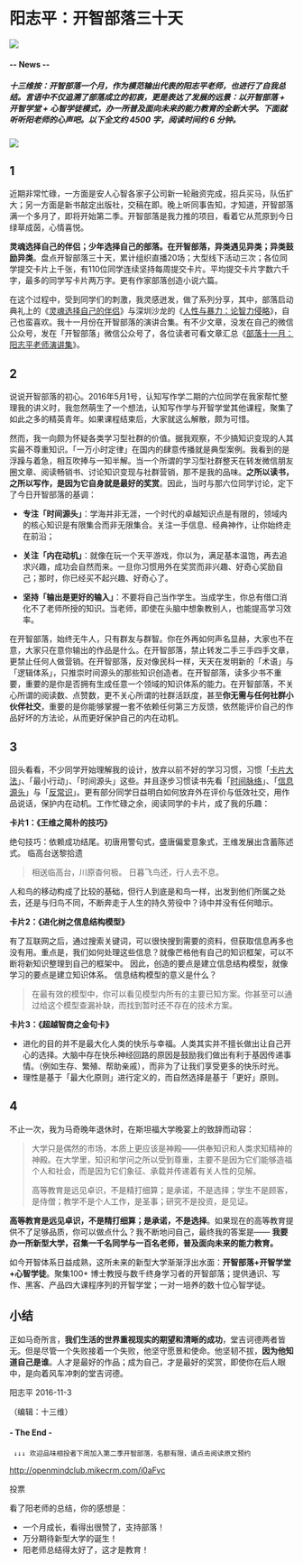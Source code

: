 # 阳志平：开智部落三十天
![](https://mmbiz.qlogo.cn/mmbiz_png/P7zzkBGoztFUtGQKAqGmGGw4yZB9iaYAuy849uQD1xqLmh0TZtriauaibym6NLyoVPt2B4TKIb7eoDUmpqvVhuupg/0?wx_fmt=png)

#### -- News --

##### **十三维按**：开智部落一个月，作为模范输出代表的阳志平老师，也进行了自我总结。言语中不仅追溯了部落成立的初衷，更是表达了发展的远景：以开智部落 + 开智学堂 + 心智学徒模式，办一所普及面向未来的能力教育的全新大学。下面就听听阳老师的心声吧。**以下全文约 4500 字，阅读时间约 6 分钟。**
![](https://mmbiz.qlogo.cn/mmbiz_jpg/P7zzkBGoztHXlVY8HhV46SSn7nhia80gicarw2s4uxICAPFUwqmasHsUqiafSYicibbx9j3jGR3yncKLvLras2NmjoA/0?wx_fmt=jpeg)

## 1

近期非常忙碌，一方面是安人心智各家子公司新一轮融资完成，招兵买马，队伍扩大；另一方面是新书敲定出版社，交稿在即。晚上听同事告知，才知道，开智部落满一个多月了，即将开始第二季。开智部落是我力推的项目，看着它从荒原到今日绿草成茵，心情喜悦。

**灵魂选择自己的伴侣；少年选择自己的部落。在开智部落，异类遇见异类；异类鼓励异类**。盘点开智部落三十天，累计组织直播20场；大型线下活动三次；各位同学提交卡片上千张，有110位同学连续坚持每周提交卡片。平均提交卡片字数六千字，最多的同学写卡片两万字。更有作家部落创造小说六篇。

在这个过程中，受到同学们的刺激，我灵感迸发，做了系列分享，其中，部落启动典礼上的《[灵魂选择自己的伴侣](http://mp.weixin.qq.com/s?__biz=MzI1NjQ5NzM2Ng==&mid=2247483675&idx=1&sn=1ca5e6f424fe1c6666f499acb1227841&chksm=ea2482a2dd530bb4c341b9902a09eac2f17ae17d94b3e29df499d0343bff7c65dfeaef042d0e#rd)》与深圳沙龙的《[人性与暴力：论智力侵略](http://mp.weixin.qq.com/s?__biz=MzI1NjQ5NzM2Ng==&mid=2247483738&idx=1&sn=53a8dfb166b26675370456a6eaced9e2&chksm=ea2482e3dd530bf5ed86ca5fc704079f55de67ce1682e47597bab31b98eb7706af71efab3f6c#rd)》，自己也蛮喜欢。我十一月份在开智部落的演讲合集。有不少文章，没发在自己的微信公众号，发在「开智部落」微信公众号了，各位读者可看文章汇总《[部落十一月：阳志平老师演讲集](http://mp.weixin.qq.com/s?__biz=MzI1NjQ5NzM2Ng==&mid=2247483913&idx=1&sn=99121fadf2f7dff083da5bbc4a8f749c&chksm=ea2481b0dd5308a65c2dc3185e8004f4986eb1813825d47d137f01b2cc712e93b2222472e57a&scene=0#rd)》。


## 2

说说开智部落的初心。2016年5月1号，认知写作学二期的六位同学在我家帮忙整理我的讲义时，我忽然萌生了一个想法，认知写作学与开智学堂其他课程，聚集了如此之多的精英青年。如果课程结束后，大家就这么解散，颇为可惜。

然而，我一向颇为怀疑各类学习型社群的价值。据我观察，不少搞知识变现的人其实最不尊重知识。「一万小时定律」在国内的肆意传播就是典型案例。我看到的是浮躁与着急，相互吹捧与一知半解。当一个所谓的学习型社群整天在转发微信朋友圈文章、阅读畅销书、讨论知识变现与社群营销，那不是我的品味。**之所以读书，之所以写作，是因为它自身就是最好的奖赏**。因此，当时与那六位同学讨论，定下了今日开智部落的基调：

* **专注「时间源头」**：学海并非无涯，一个时代的卓越知识点是有限的，领域内的核心知识是有限集合而非无限集合。关注一手信息、经典神作，让你始终走在前沿；

* **关注「内在动机」**：就像在玩一个天平游戏，你以为，满足基本温饱，再去追求兴趣，成功会自然而来。一旦你习惯用外在奖赏而非兴趣、好奇心奖励自己；那时，你已经买不起兴趣、好奇心了。

* **坚持「输出是更好的输入」**：不要将自己当作学生。当成学生，你总有借口消化不了老师所授的知识。当老师，即使在头脑中想象教别人，也能提高学习效率。

在开智部落，始终无牛人，只有群友与群智。你在外再如何声名显赫，大家也不在意，大家只在意你输出的作品是什么。在开智部落，禁止转发二手三手四手文章，更禁止任何人做营销。在开智部落，反对像民科一样，天天在发明新的「术语」与「逻辑体系」，只推崇时间源头的那些知识创造者。在开智部落，读多少书不重要，重要的是你是否拥有生成任意一个领域的知识体系的能力。在开智部落，不关心所谓的阅读数、点赞数，更不关心所谓的社群活跃度，甚至**你无需与任何社群小伙伴社交**，重要的是你能够掌握一套不依赖任何第三方反馈，依然能评价自己的作品好坏的方法论，从而更好保护自己的内在动机。

## 3

回头看看，不少同学开始理解我的设计，放弃以前不好的学习习惯，习惯「[卡片大法](http://mp.weixin.qq.com/s?__biz=MzI1NjQ5NzM2Ng==&mid=2247483825&idx=1&sn=de3745c34733df09b3dd311c790ed229&chksm=ea248208dd530b1e452896dc782d6259575bc453159d5974735ecc0d2ea3d3a8d862c1d2f209#rd)」、「最小行动」、「时间源头」这些。并且逐步习惯读书先看「[时间脉络](http://mp.weixin.qq.com/s?__biz=MzI1NjQ5NzM2Ng==&mid=2247483678&idx=1&sn=c6978a7db18033e8a5b90b0a5d5a722d&chksm=ea2482a7dd530bb128f229dc4f8b8d39c3f3fc92c6674e958d97ee1a9bf34388bcb233b890c4#rd)」、「[信息源头](http://mp.weixin.qq.com/s?__biz=MzI1NjQ5NzM2Ng==&mid=2247483678&idx=1&sn=c6978a7db18033e8a5b90b0a5d5a722d&chksm=ea2482a7dd530bb128f229dc4f8b8d39c3f3fc92c6674e958d97ee1a9bf34388bcb233b890c4#rd)」与「[反常识](http://mp.weixin.qq.com/s?__biz=MzI1NjQ5NzM2Ng==&mid=2247483678&idx=1&sn=c6978a7db18033e8a5b90b0a5d5a722d&chksm=ea2482a7dd530bb128f229dc4f8b8d39c3f3fc92c6674e958d97ee1a9bf34388bcb233b890c4#rd)」。更有部分同学日益明白如何放弃外在评价与低效社交，用作品说话，保护内在动机。工作忙碌之余，阅读同学的卡片，成了我的乐趣：

**卡片1：《王维之简朴的技巧》**

绝句技巧：依赖成功结尾。初唐用警句式，盛唐偏爱意象式，王维发展出含蓄陈述式。
临高台送黎拾遗

> 相送临高台，川原杳何极。
> 日暮飞鸟还，行人去不息。

人和鸟的移动构成了比较的基础，但行人到底是和鸟一样，出发到他们所属之处去，还是与归鸟不同，不断奔走于人生的持久劳役中？诗中并没有任何暗示。

**卡片2：《进化树之信息结构模型》**

有了互联网之后，通过搜索关键词，可以很快搜到需要的资料，但获取信息再多也没有用。重点是，我们如何处理这些信息？就像芒格他有自己的知识框架，可以不断将新知识整理到自己的框架中。
因此，创造的要点是建立信息结构模型，就像学习的要点是建立知识体系。
信息结构模型的意义是什么？
> 在最有效的模型中，你可以看见模型内所有的主要已知方案。你甚至可以通过给这个模型查漏补缺，而找到暂时还不存在的技术方案。

**卡片3：《超越智商之金句卡》**

* 进化的目的并不是最大化人类的快乐与幸福。人类其实并不擅长做出让自己开心的选择。大脑中存在快乐神经回路的原因是鼓励我们做出有利于基因传递事情。（例如生存、繁殖、帮助亲戚），而非为了让我们享受更多的快乐时光。
* 理性是基于「最大化原则」进行定义的，而自然选择是基于「更好」原则。


## 4

不止一次，我为马奇晚年退休时，在斯坦福大学晚宴上的致辞而动容：
> 大学只是偶然的市场，本质上更应该是神殿——供奉知识和人类求知精神的神殿。在大学里，知识和学问之所以受到尊重，主要不是因为它们能够造福个人和社会，而是因为它们象征、承载并传递着有关人性的见解。
>
> 高等教育是远见卓识，不是精打细算；是承诺，不是选择；学生不是顾客，是侍僧；教学不是个人工作，是圣事；研究不是投资，是见证。

**高等教育是远见卓识，不是精打细算；是承诺，不是选择**。如果现在的高等教育提供不了足够品质，你可以做点什么？我不断地问自己，最终我的答案是—— **我要办一所新型大学，召集一千名同学与一百名老师，普及面向未来的能力教育。**

如今开智体系日益成熟，这所未来的新型大学渐渐浮出水面：**开智部落+开智学堂+心智学徒**。聚集100+ 博士教授与数千终身学习者的开智部落；提供通识、写作、黑客、产品四大课程序列的开智学堂；一对一培养的数十位心智学徒。

## 小结

正如马奇所言，**我们生活的世界重视现实的期望和清晰的成功**，堂吉诃德两者皆无。但是尽管一个失败接着一个失败，他坚守愿景和使命。他坚韧不拔，**因为他知道自己是谁**。人才是最好的作品；成为自己，才是最好的奖赏，即使你在后人眼中，是向着风车冲刺的堂吉诃德。

阳志平
2016-11-3

（编辑：十三维）

#### - The End -

     ↓↓↓ 欢迎品味相投者下周加入第二季开智部落，名额有限，请点击阅读原文预约
http://openmindclub.mikecrm.com/i0aFvc

投票

看了阳老师的总结，你的感想是：
- 一个月成长，看得出很赞了，支持部落！
- 万分期待新型大学的诞生！
- 阳老师总结得太好了，这才是教育！

